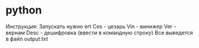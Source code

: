 # python
Инструкция:
Запускать нужно ert
Ces - цезарь
Vin - винижер
Ver - вернам
Desc - дешифровка (ввести в командную строку)
Все выведется в файл output.txt
